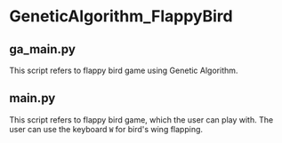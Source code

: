 # GeneticAlgorithm_FlappyBird

## ga_main.py
This script refers to flappy bird game using Genetic Algorithm.    

## main.py
This script refers to flappy bird game, which the user can play with. The user can use the keyboard `W` for bird's wing flapping.

